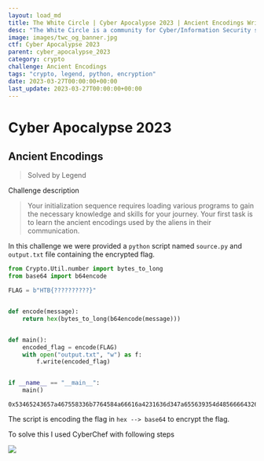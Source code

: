 ```yaml
---
layout: load_md
title: The White Circle | Cyber Apocalypse 2023 | Ancient Encodings Writeup
desc: "The White Circle is a community for Cyber/Information Security students, enthusiasts and professionals. You can discuss anything related to Security, share your knowledge with others, get help when you need it and proceed further in your journey with amazing people from all over the world."
image: images/twc_og_banner.jpg
ctf: Cyber Apocalypse 2023
parent: cyber_apocalypse_2023
category: crypto
challenge: Ancient Encodings
tags: "crypto, legend, python, encryption"
date: 2023-03-27T00:00:00+00:00
last_update: 2023-03-27T00:00:00+00:00
---
```


<h1 class="heading card-title white-text">Cyber Apocalypse 2023</h1>

##  Ancient Encodings 
> Solved by Legend

Challenge description


> Your initialization sequence requires loading various programs to gain the necessary knowledge and skills for your journey. Your first task is to learn the ancient encodings used by the aliens in their communication.

In this challenge we were provided a `python` script named `source.py` and `output.txt` file containing the encrypted flag.

```python
from Crypto.Util.number import bytes_to_long
from base64 import b64encode

FLAG = b"HTB{??????????}"


def encode(message):
    return hex(bytes_to_long(b64encode(message)))


def main():
    encoded_flag = encode(FLAG)
    with open("output.txt", "w") as f:
        f.write(encoded_flag)


if __name__ == "__main__":
    main()
```

```
0x53465243657a467558336b7764584a66616a4231636d347a655639354d48566664326b786246397a5a544e66644767784e56396c626d4d775a4446755a334e665a58597a636e6c33614756794d33303d
```

The script is encoding the flag in `hex --> base64` to encrypt the flag.

To solve this I used CyberChef with following steps

![](https://i.imgur.com/xJzvIcV.png)


